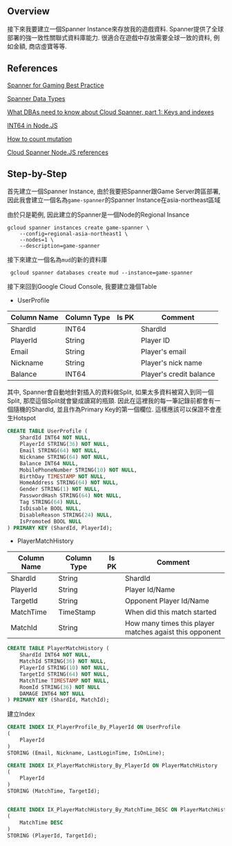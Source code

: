 ## Overview

接下來我要建立一個Spanner Instance來存放我的遊戲資料. Spanner提供了全球部署的強一致性關聯式資料庫能力. 很適合在遊戲中存放需要全球一致的資料, 例如金額, 商店虛寶等等.

## References

[Spanner for Gaming Best Practice](https://cloud.google.com/solutions/best-practices-cloud-spanner-gaming-database)

[Spanner Data Types](https://cloud.google.com/spanner/docs/data-types)

[What DBAs need to know about Cloud Spanner, part 1: Keys and indexes](https://cloud.google.com/blog/products/gcp/what-dbas-need-to-know-about-cloud-spanner-part-1-keys-and-indexes)

[INT64 in Node.JS](https://nagachiang.github.io/implement-api-to-insert-and-read-int64-with-spanner-in-nodejs-chinese/#)

[How to count mutation](https://github.com/googleapis/google-cloud-go/issues/1721)

[Cloud Spanner Node.JS references](https://googleapis.dev/nodejs/spanner/latest/)

## Step-by-Step

首先建立一個Spanner Instance, 由於我要把Spanner跟Game Server跨區部署, 因此我會建立一個名為`game-spanner`的Spanner Instance在asia-northeast區域

由於只是範例, 因此建立的Spanner是一個Node的Regional Insance

```shell
gcloud spanner instances create game-spanner \
    --config=regional-asia-northeast1 \
    --nodes=1 \
    --description=game-spanner
```

接下來建立一個名為`mud`的新的資料庫

```shell
 gcloud spanner databases create mud --instance=game-spanner
```

接下來回到Google Cloud Console, 我要建立幾個Table

-   UserProfile

|  Column Name	| Column Type | Is PK	| Comment 	| 
|------|------|------|------|
|  ShardId	| INT64 	| | ShardId 	|  
|  PlayerId | String | | Player ID |
|  Email | String | | Player's email |
|  Nickname | String | | Player's nick name |
|  Balance | INT64 | | Player's credit balance |

其中, Spanner會自動地針對插入的資料做Split, 如果太多資料被寫入到同一個Split, 那麼這個Split就會變成讀寫的瓶頸. 因此在這裡我的每一筆記錄前都會有一個隨機的ShardId, 並且作為Primary Key的第一個欄位. 這樣應該可以保證不會產生Hotspot

```sql
CREATE TABLE UserProfile (
    ShardId INT64 NOT NULL,
    PlayerId STRING(36) NOT NULL,
    Email STRING(64) NOT NULL,
    Nickname STRING(64) NOT NULL,
    Balance INT64 NULL,
    MobilePhoneNumber STRING(10) NOT NULL,
    BirthDay TIMESTAMP NOT NULL,
    HomeAddress STRING(64) NOT NULL,
    Gender STRING(1) NOT NULL,
    PasswordHash STRING(64) NOt NULL,
    Tag STRING(64) NULL,
    IsDisable BOOL NULL,
    DisableReason STRING(24) NULL,
    IsPromoted BOOL NULL
) PRIMARY KEY (ShardId, PlayerId);

```

-   PlayerMatchHistory

|  Column Name	| Column Type 	|Is PK|  Comment 	| 
|------|------|------|------|
|  ShardId	| String 	| | ShardId 	|  	
|  PlayerId	| String | | Player Id/Name  	|  	
|  TargetId	| String 	| | Opponent Player Id/Name 	|  	
|  MatchTime | TimeStamp | | When did this match started |
|  MatchId | String | | How many times this player matches agaist this opponent |

```sql
CREATE TABLE PlayerMatchHistory (
    ShardId INT64 NOT NULL,
    MatchId STRING(36) NOT NULL,
    PlayerId STRING(10) NOT NULL,
    TargetId STRING(64) NOT NULL,
    MatchTime TIMESTAMP NOT NULL,
    RoomId STRING(36) NOT NULL
    DAMAGE INT64 NOT NULL
) PRIMARY KEY (ShardId, MatchId);

```

建立Index

```sql
CREATE INDEX IX_PlayerProfile_By_PlayerId ON UserProfile
(
    PlayerId
)
STORING (Email, Nickname, LastLoginTime, IsOnLine);

CREATE INDEX IX_PlayerMatchHistory_By_PlayerId ON PlayerMatchHistory
(
    PlayerId 
)
STORING (MatchTime, TargetId);


CREATE INDEX IX_PlayerMatchHistory_By_MatchTime_DESC ON PlayerMatchHistory
(
    MatchTime DESC
)
STORING (PlayerId, TargetId);
```